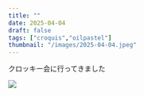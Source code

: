 ```yaml
---
title: ""
date: 2025-04-04
draft: false
tags: ["croquis","oilpastel"]
thumbnail: "/images/2025-04-04.jpeg"
---
```


クロッキー会に行ってきました

![](/images/2025-04-04.jpeg)
